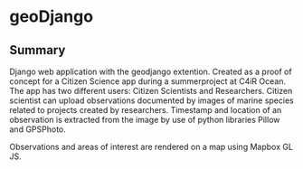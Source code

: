 # geoDjango

## Summary
Django web application with the geodjango extention. Created as a proof of concept for a Citizen Science app during a summerproject at C4iR Ocean.
The app has two different users: Citizen Scientists and Researchers.
Citizen scientist can upload observations documented by images of marine species related to projects created by researchers. 
Timestamp and location of an observation is extracted from the image by use of python libraries Pillow and GPSPhoto. 

Observations and areas of interest are rendered on a map using Mapbox GL JS.
